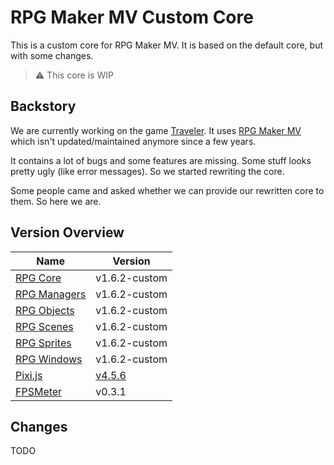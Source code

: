 # RPG Maker MV Custom Core

This is a custom core for RPG Maker MV. It is based on the default core, but with some changes.

> :warning: This core is WIP

## Backstory

We are currently working on the game [Traveler](https://traveler-rpg.dev).
It uses [RPG Maker MV](https://rpgmakerofficial.com/product/mv/) which isn't updated/maintained anymore since a few years.

It contains a lot of bugs and some features are missing. Some stuff looks pretty ugly (like error messages).
So we started rewriting the core.

Some people came and asked whether we can provide our rewritten core to them.
So here we are.

## Version Overview

| Name                                       | Version                                                        |
| ------------------------------------------ | -------------------------------------------------------------- |
| [RPG Core](NewData/js/rpg_core.js)         | v1.6.2-custom                                                  |
| [RPG Managers](NewData/js/rpg_managers.js) | v1.6.2-custom                                                  |
| [RPG Objects](jNewData/s/rpg_objects.js)   | v1.6.2-custom                                                  |
| [RPG Scenes](NewData/js/rpg_scenes.js)     | v1.6.2-custom                                                  |
| [RPG Sprites](NewData/js/rpg_sprites.js)   | v1.6.2-custom                                                  |
| [RPG Windows](NewData/js/rpg_windows.js)   | v1.6.2-custom                                                  |
| [Pixi.js](NewData/js/libs/pixi.js)         | [v4.5.6](https://github.com/pixijs/pixijs/releases/tag/v4.5.6) |
| [FPSMeter](NewData/js/libs/fpsmeter.js)    | v0.3.1                                                         |

## Changes

TODO